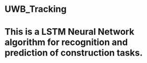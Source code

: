 # UWB_Tracking
# This is a LSTM Neural Network algorithm for recognition and prediction of construction tasks.
